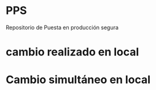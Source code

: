 # PPS
Repositorio de Puesta en producción segura
# cambio realizado en local
# Cambio simultáneo en local